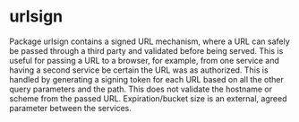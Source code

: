 urlsign
=======
Package urlsign contains a signed URL mechanism, where a URL can safely be
passed through a third party and validated before being served. This is useful
for passing a URL to a browser, for example, from one service and having a
second service be certain the URL was as authorized. This is handled by
generating a signing token for each URL based on all the other query parameters
and the path. This does not validate the hostname or scheme from the passed
URL. Expiration/bucket size is an external, agreed parameter between the
services.
